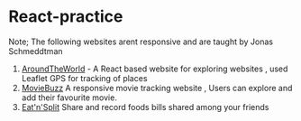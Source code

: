 # React-practice
Note; The following websites arent responsive and are taught by Jonas Schmeddtman 

1) [AroundTheWorld](https://aroundtheworlds.netlify.app/) - A React based website for exploring websites , used Leaflet GPS for tracking of places
2) [MovieBuzz](https://moviebuzz69.netlify.app/) A responsive movie tracking website , Users can explore and add their favourite movie.
3) [Eat'n'Split](https://eat-n-splitt.netlify.app/) Share and record foods bills shared among your friends

